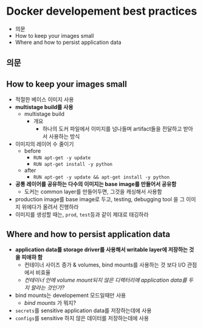 # Docker developement best practices

- 의문
- How to keep your images small
- Where and how to persist application data

## 의문

## How to keep your images small

- 적절한 베이스 이미지 사용
- **multistage build를 사용**
  - multistage build
    - 개요
      - 하나의 도커 파일에서 이미지를 넘나들며 artifact들을 전달하고 받아서 사용하는 방식
- 이미지의 레이어 수 줄이기
  - before
    - `RUN apt-get -y update`
    - `RUN apt-get install -y python`
  - after
    - `RUN apt-get -y update && apt-get install -y python`
- **공통 레이어를 공유하는 다수의 이미지는 base image를 만들어서 공유함**
  - 도커는 common layer를 만들어두면, 그것을 캐싱해서 사용함
- production image를 base image로 두고, testing, debugging tool 을 그 이미지 위에다가 올려서 진행하라
- 이미지를 생성할 때는, `prod`, `test`등과 같이 제대로 태깅하라

## Where and how to persist application data

- **application data를 storage driver를 사용해서 writable layer에 저장하는 것을 피애햐 함**
  - 컨테이너 사이즈 증가 & volumes, bind mounts를 사용하는 것 보다 I/O 관점에서 비효율
  - *컨테이너 안에 volume mount되지 않은 디렉터리에 application data를 두지 말라는 것인가?*
- bind mounts는 developement 모드일때만 사용
  - *bind mounts* 가 뭐지?
- `secrets`를 sensitive application data를 저장하는데에 사용
- `configs`를 sensitive 하지 않은 데이터를 저장하는데에 사용
